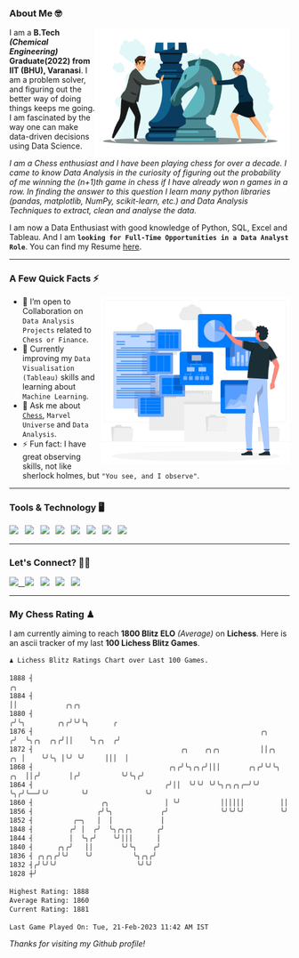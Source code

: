 ### About Me 🤓
<img align="right" alt="Coding" width="350" src="https://github.com/Laxman-Lakhan/Laxman-Lakhan/blob/master/Assets/Chess_Vector.jpg">   

I am a **B.Tech** _**(Chemical Engineering)**_ **Graduate(2022) from IIT (BHU), Varanasi**. I am a problem solver, and figuring out the better way of doing things keeps me going. I am fascinated by the way one can make data-driven decisions using Data Science. 

_I am a Chess enthusiast and I have been playing chess for over a decade. I came to know Data Analysis in the curiosity of figuring out the probability of me winning the (n+1)th game in chess if I have already won n games in a row. In finding the answer to this question I learn many python libraries (pandas, matplotlib, NumPy, scikit-learn, etc.) and Data Analysis Techniques to extract, clean and analyse the data._

I am now a Data Enthusiast with good knowledge of Python, SQL, Excel and Tableau. And I am **`looking for Full-Time Opportunities in a Data Analyst Role`**. You can find my Resume
 [here](https://drive.google.com/file/d/1UIOoogRLj5eGQFQBkuvMmTISZVdl2Ok7/view?usp=sharing).


---

### A Few Quick Facts ⚡️
<img align="right" alt="Coding" width="340" src="https://github.com/Laxman-Lakhan/Laxman-Lakhan/blob/master/Assets/Data_Vector.jpg">   

- 🤝 I’m open to Collaboration on `Data Analysis Projects` related to `Chess or Finance`.
- 📖 Currently improving my `Data Visualisation (Tableau)` skills and learning about `Machine Learning`.
- 💬 Ask me about [`Chess`](https://lichess.org/@/YourKingIsInDanger), `Marvel Universe` and `Data Analysis`.
- ⚡️ Fun fact: I have great observing skills, not like sherlock holmes, but `"You see, and I observe"`.

---
### Tools & Technology 🖥

<img src="https://img.shields.io/badge/Python-white?logo=Python&logoColor=ColorName&style=ShieldStyle" /> &nbsp;
<img src="https://img.shields.io/badge/MySQL-white?logo=MySQL&logoColor=ColorName&style=ShieldStyle" /> &nbsp;
<img src="https://img.shields.io/badge/Tableau-white?logo=Tableau&logoColor=ColorName&style=ShieldStyle" /> &nbsp;
<img src="https://img.shields.io/badge/Excel-white?logo=Microsoft+Excel&logoColor=196F3D&style=ShieldStyle" /> &nbsp;
<img src="https://img.shields.io/badge/Jupyter-white?logo=Jupyter&logoColor=ColorName&style=ShieldStyle" /> &nbsp;
<img src="https://img.shields.io/badge/pandas-white?logo=Pandas&logoColor=000080&style=ShieldStyle" /> &nbsp;
<img src="https://img.shields.io/badge/numpy-white?logo=Numpy&logoColor=85C1E9&style=ShieldStyle" /> &nbsp;
<img src="https://img.shields.io/badge/scikit learn-white?logo=Scikit+Learn&logoColor=ColorName&style=ShieldStyle" /> &nbsp;



---

### Let's Connect? 🫳🏻

<a href="mailto:laxmansingh.lakhan@gmail.com"> <img src="https://img.icons8.com/fluent/48/000000/gmail.png" width="3.5%"/> &nbsp;
[<img src="https://img.icons8.com/color/48/000000/linkedin.png" width="3.5%"/>](https://www.linkedin.com/in/laxman-lakhan/)  &nbsp;
[<img src="https://img.icons8.com/fluent/48/000000/facebook-new.png" width="3.5%"/>](https://www.facebook.com/s.laxmanlakhan/)  &nbsp;
[<img src="https://img.icons8.com/fluent/48/000000/instagram-new.png" width="3.5%"/>](https://www.instagram.com/laxman.lakhan/)  &nbsp;
[<img src="https://img.icons8.com/color/48/000000/twitter.png" width="3.5%"/>](https://twitter.com/laxman__lakhan)  &nbsp;

 ---
  
### My Chess Rating ♟
  
I am currently aiming to reach **1800 Blitz ELO** *(Average)* on **Lichess**. Here is an ascii tracker of my last **100 Lichess Blitz Games**.

  ```
  ♟︎ 𝙻𝚒𝚌𝚑𝚎𝚜𝚜 𝙱𝚕𝚒𝚝𝚣 𝚁𝚊𝚝𝚒𝚗𝚐𝚜 𝙲𝚑𝚊𝚛𝚝 𝚘𝚟𝚎𝚛 𝙻𝚊𝚜𝚝 𝟷00 𝙶𝚊𝚖𝚎𝚜.
  
1888 ┤                                                                         ╭╮
1884 ┤                                                                         ││            ╭╮╭╮
1880 ┤                                                                        ╭╯╰╮        ╭╮╭╯╰╯╰╮      ╭
1876 ┤                                                         ╭╮            ╭╯  ╰╮╭╮  ╭╮╭╯││    ╰╮╭╮  ╭╯
1872 ┤                                     ╭╮    ╭╮╭╮          ││╭╮       ╭╮ │    ╰╯╰╮ │╰╯ ╰╯     │││  │
1868 ┤                                  ╭╮╭╯╰╮╭╮╭╯│││       ╭╮╭╯╰╯╰╮  ╭╮  ││╭╯       │╭╯          ╰╯╰╮╭╯
1864 ┤                                 ╭╯││  ╰╯╰╯ ╰╯╰╮╭╮╭╮╭─╯╰╯    ╰╮╭╯╰──╯╰╯        ╰╯              ╰╯
1860 ┤                 ╭╮              │ ╰╯          ││││││         ││
1856 ┤                ╭╯╰╮            ╭╯             ╰╯╰╯╰╯         ╰╯
1852 ┤          ╭─╮   │  │            │
1848 ┤         ╭╯ │  ╭╯  ╰╮╭╮╭╮      ╭╯
1844 ┤         │  ╰╮╭╯    ╰╯│││      │
1840 ┤      ╭╮╭╯   ││       ╰╯╰╮    ╭╯
1836 ┤ ╭╮╭╮╭╯╰╯    ╰╯          ╰╮╭╮╭╯
1832 ┤╭╯╰╯╰╯                    ╰╯╰╯
1828 ┼╯ 

Highest Rating: 1888
Average Rating: 1860
Current Rating: 1881 

Last Game Played On: Tue, 21-Feb-2023 11:42 AM IST
  ```
  
  
*Thanks for visiting my Github profile!*

